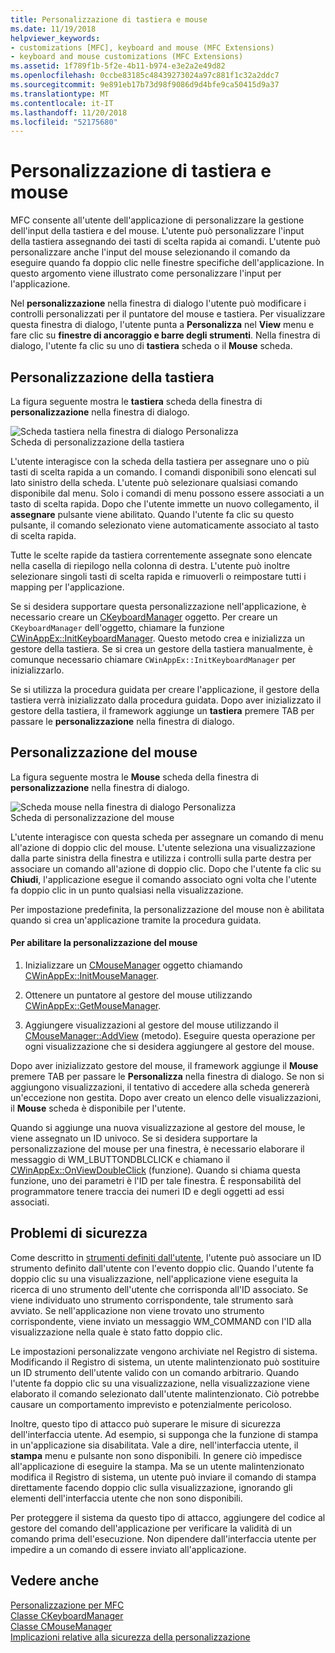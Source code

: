 ```yaml
---
title: Personalizzazione di tastiera e mouse
ms.date: 11/19/2018
helpviewer_keywords:
- customizations [MFC], keyboard and mouse (MFC Extensions)
- keyboard and mouse customizations (MFC Extensions)
ms.assetid: 1f789f1b-5f2e-4b11-b974-e3e2a2e49d82
ms.openlocfilehash: 0ccbe83185c48439273024a97c881f1c32a2ddc7
ms.sourcegitcommit: 9e891eb17b73d98f9086d9d4bfe9ca50415d9a37
ms.translationtype: MT
ms.contentlocale: it-IT
ms.lasthandoff: 11/20/2018
ms.locfileid: "52175680"
---
```

# <a name="keyboard-and-mouse-customization"></a>Personalizzazione di tastiera e mouse

MFC consente all'utente dell'applicazione di personalizzare la gestione dell'input della tastiera e del mouse. L'utente può personalizzare l'input della tastiera assegnando dei tasti di scelta rapida ai comandi. L'utente può personalizzare anche l'input del mouse selezionando il comando da eseguire quando fa doppio clic nelle finestre specifiche dell'applicazione. In questo argomento viene illustrato come personalizzare l'input per l'applicazione.

Nel **personalizzazione** nella finestra di dialogo l'utente può modificare i controlli personalizzati per il puntatore del mouse e tastiera. Per visualizzare questa finestra di dialogo, l'utente punta a **Personalizza** nel **View** menu e fare clic su **finestre di ancoraggio e barre degli strumenti**. Nella finestra di dialogo, l'utente fa clic su uno di **tastiera** scheda o il **Mouse** scheda.

## <a name="keyboard-customization"></a>Personalizzazione della tastiera

La figura seguente mostra le **tastiera** scheda della finestra di **personalizzazione** nella finestra di dialogo.

![Scheda tastiera nella finestra di dialogo Personalizza](../mfc/media/mfcnextkeyboardtab.png "scheda tastiera nella finestra di dialogo Personalizza") <br/>
Scheda di personalizzazione della tastiera

L'utente interagisce con la scheda della tastiera per assegnare uno o più tasti di scelta rapida a un comando. I comandi disponibili sono elencati sul lato sinistro della scheda. L'utente può selezionare qualsiasi comando disponibile dal menu. Solo i comandi di menu possono essere associati a un tasto di scelta rapida. Dopo che l'utente immette un nuovo collegamento, il **assegnare** pulsante viene abilitato. Quando l'utente fa clic su questo pulsante, il comando selezionato viene automaticamente associato al tasto di scelta rapida.

Tutte le scelte rapide da tastiera correntemente assegnate sono elencate nella casella di riepilogo nella colonna di destra. L'utente può inoltre selezionare singoli tasti di scelta rapida e rimuoverli o reimpostare tutti i mapping per l'applicazione.

Se si desidera supportare questa personalizzazione nell'applicazione, è necessario creare un [CKeyboardManager](../mfc/reference/ckeyboardmanager-class.md) oggetto. Per creare un `CKeyboardManager` dell'oggetto, chiamare la funzione [CWinAppEx::InitKeyboardManager](../mfc/reference/cwinappex-class.md#initkeyboardmanager). Questo metodo crea e inizializza un gestore della tastiera. Se si crea un gestore della tastiera manualmente, è comunque necessario chiamare `CWinAppEx::InitKeyboardManager` per inizializzarlo.

Se si utilizza la procedura guidata per creare l'applicazione, il gestore della tastiera verrà inizializzato dalla procedura guidata. Dopo aver inizializzato il gestore della tastiera, il framework aggiunge un **tastiera** premere TAB per passare le **personalizzazione** nella finestra di dialogo.

## <a name="mouse-customization"></a>Personalizzazione del mouse

La figura seguente mostra le **Mouse** scheda della finestra di **personalizzazione** nella finestra di dialogo.

![Scheda mouse nella finestra di dialogo Personalizza](../mfc/media/mfcnextmousetab.png "scheda Mouse nella finestra di dialogo Personalizza") <br/>
Scheda di personalizzazione del mouse

L'utente interagisce con questa scheda per assegnare un comando di menu all'azione di doppio clic del mouse. L'utente seleziona una visualizzazione dalla parte sinistra della finestra e utilizza i controlli sulla parte destra per associare un comando all'azione di doppio clic. Dopo che l'utente fa clic su **Chiudi**, l'applicazione esegue il comando associato ogni volta che l'utente fa doppio clic in un punto qualsiasi nella visualizzazione.

Per impostazione predefinita, la personalizzazione del mouse non è abilitata quando si crea un'applicazione tramite la procedura guidata.

#### <a name="to-enable-mouse-customization"></a>Per abilitare la personalizzazione del mouse

1. Inizializzare un [CMouseManager](../mfc/reference/cmousemanager-class.md) oggetto chiamando [CWinAppEx::InitMouseManager](../mfc/reference/cwinappex-class.md#initmousemanager).

1. Ottenere un puntatore al gestore del mouse utilizzando [CWinAppEx::GetMouseManager](../mfc/reference/cwinappex-class.md#getmousemanager).

1. Aggiungere visualizzazioni al gestore del mouse utilizzando il [CMouseManager::AddView](../mfc/reference/cmousemanager-class.md#addview) (metodo). Eseguire questa operazione per ogni visualizzazione che si desidera aggiungere al gestore del mouse.

Dopo aver inizializzato gestore del mouse, il framework aggiunge il **Mouse** premere TAB per passare le **Personalizza** nella finestra di dialogo. Se non si aggiungono visualizzazioni, il tentativo di accedere alla scheda genererà un'eccezione non gestita. Dopo aver creato un elenco delle visualizzazioni, il **Mouse** scheda è disponibile per l'utente.

Quando si aggiunge una nuova visualizzazione al gestore del mouse, le viene assegnato un ID univoco. Se si desidera supportare la personalizzazione del mouse per una finestra, è necessario elaborare il messaggio di WM_LBUTTONDBLCLICK e chiamano il [CWinAppEx::OnViewDoubleClick](../mfc/reference/cwinappex-class.md#onviewdoubleclick) (funzione). Quando si chiama questa funzione, uno dei parametri è l'ID per tale finestra. È responsabilità del programmatore tenere traccia dei numeri ID e degli oggetti ad essi associati.

## <a name="security-concerns"></a>Problemi di sicurezza

Come descritto in [strumenti definiti dall'utente](../mfc/user-defined-tools.md), l'utente può associare un ID strumento definito dall'utente con l'evento doppio clic. Quando l'utente fa doppio clic su una visualizzazione, nell'applicazione viene eseguita la ricerca di uno strumento dell'utente che corrisponda all'ID associato. Se viene individuato uno strumento corrispondente, tale strumento sarà avviato. Se nell'applicazione non viene trovato uno strumento corrispondente, viene inviato un messaggio WM_COMMAND con l'ID alla visualizzazione nella quale è stato fatto doppio clic.

Le impostazioni personalizzate vengono archiviate nel Registro di sistema. Modificando il Registro di sistema, un utente malintenzionato può sostituire un ID strumento dell'utente valido con un comando arbitrario. Quando l'utente fa doppio clic su una visualizzazione, nella visualizzazione viene elaborato il comando selezionato dall'utente malintenzionato. Ciò potrebbe causare un comportamento imprevisto e potenzialmente pericoloso.

Inoltre, questo tipo di attacco può superare le misure di sicurezza dell'interfaccia utente. Ad esempio, si supponga che la funzione di stampa in un'applicazione sia disabilitata. Vale a dire, nell'interfaccia utente, il **stampa** menu e pulsante non sono disponibili. In genere ciò impedisce all'applicazione di eseguire la stampa. Ma se un utente malintenzionato modifica il Registro di sistema, un utente può inviare il comando di stampa direttamente facendo doppio clic sulla visualizzazione, ignorando gli elementi dell'interfaccia utente che non sono disponibili.

Per proteggere il sistema da questo tipo di attacco, aggiungere del codice al gestore del comando dell'applicazione per verificare la validità di un comando prima dell'esecuzione. Non dipendere dall'interfaccia utente per impedire a un comando di essere inviato all'applicazione.

## <a name="see-also"></a>Vedere anche

[Personalizzazione per MFC](../mfc/customization-for-mfc.md)<br/>
[Classe CKeyboardManager](../mfc/reference/ckeyboardmanager-class.md)<br/>
[Classe CMouseManager](../mfc/reference/cmousemanager-class.md)<br/>
[Implicazioni relative alla sicurezza della personalizzazione](../mfc/security-implications-of-customization.md)

